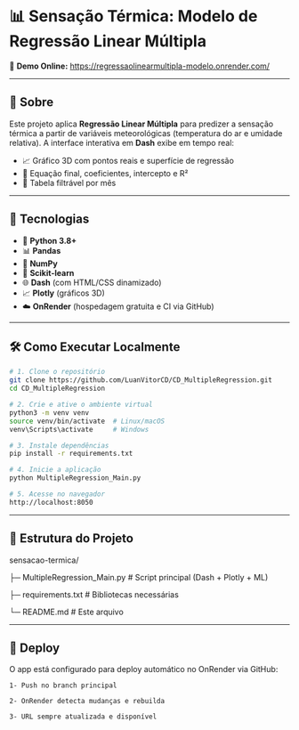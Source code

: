# 📊 Sensação Térmica: Modelo de Regressão Linear Múltipla

🔗 **Demo Online:** https://regressaolinearmultipla-modelo.onrender.com/

---

## 🎯 Sobre

Este projeto aplica **Regressão Linear Múltipla** para predizer a sensação térmica a partir de variáveis meteorológicas (temperatura do ar e umidade relativa). A interface interativa em **Dash** exibe em tempo real:
- 📈 Gráfico 3D com pontos reais e superfície de regressão  
- 🧮 Equação final, coeficientes, intercepto e R²  
- 📅 Tabela filtrável por mês  

---

## 🧩 Tecnologias

- 🐍 **Python 3.8+**  
- 📊 **Pandas**  
- 🔢 **NumPy**  
- 🤖 **Scikit-learn**  
- 🌐 **Dash** (com HTML/CSS dinamizado)  
- 📈 **Plotly** (gráficos 3D)  
- ☁️ **OnRender** (hospedagem gratuita e CI via GitHub)  

---

## 🛠️ Como Executar Localmente

```bash
# 1. Clone o repositório
git clone https://github.com/LuanVitorCD/CD_MultipleRegression.git
cd CD_MultipleRegression

# 2. Crie e ative o ambiente virtual
python3 -m venv venv
source venv/bin/activate  # Linux/macOS
venv\Scripts\activate     # Windows

# 3. Instale dependências
pip install -r requirements.txt

# 4. Inicie a aplicação
python MultipleRegression_Main.py

# 5. Acesse no navegador
http://localhost:8050
```

---

## 📂 Estrutura do Projeto
sensacao-termica/
  
  ├─ MultipleRegression_Main.py    # Script principal (Dash + Plotly + ML)
  
  ├─ requirements.txt              # Bibliotecas necessárias
  
  └─ README.md                     # Este arquivo

---

## 🚀 Deploy
O app está configurado para deploy automático no OnRender via GitHub:

    1- Push no branch principal

    2- OnRender detecta mudanças e rebuilda

    3- URL sempre atualizada e disponível

